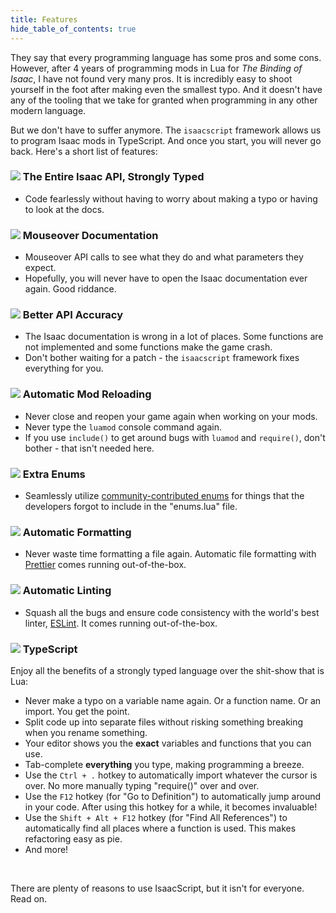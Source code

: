 ```yaml
---
title: Features
hide_table_of_contents: true
---
```


They say that every programming language has some pros and some cons. However, after 4 years of programming mods in Lua for <em>The Binding of Isaac</em>, I have not found very many pros. It is incredibly easy to shoot yourself in the foot after making even the smallest typo. And it doesn't have any of the tooling that we take for granted when programming in any other modern language.

But we don't have to suffer anymore. The `isaacscript` framework allows us to program Isaac mods in TypeScript. And once you start, you will never go back. Here's a short list of features:

### <img src="/img/items/magic_mushroom.png" className="features-icon" /> The Entire Isaac API, Strongly Typed

- Code fearlessly without having to worry about making a typo or having to look at the docs.

### <img src="/img/items/marked.png" className="features-icon" /> Mouseover Documentation

- Mouseover API calls to see what they do and what parameters they expect.
- Hopefully, you will never have to open the Isaac documentation ever again. Good riddance.

### <img src="/img/items/dead_eye.png" className="features-icon" /> Better API Accuracy

- The Isaac documentation is wrong in a lot of places. Some functions are not implemented and some functions make the game crash.
- Don't bother waiting for a patch - the `isaacscript` framework fixes everything for you.

### <img src="/img/items/clockwork_assembly.png" className="features-icon" /> Automatic Mod Reloading

- Never close and reopen your game again when working on your mods.
- Never type the `luamod` console command again.
- If you use `include()` to get around bugs with `luamod` and `require()`, don't bother - that isn't needed here.

### <img src="/img/items/humbling_bundle.png" className="features-icon" /> Extra Enums

- Seamlessly utilize [community-contributed enums](https://github.com/IsaacScript/isaac-typescript-definitions/blob/main/typings/enums.unofficial.d.ts) for things that the developers forgot to include in the "enums.lua" file.

### <img src="/img/items/pencil.png" className="features-icon" /> Automatic Formatting

- Never waste time formatting a file again. Automatic file formatting with [Prettier](https://prettier.io/) comes running out-of-the-box.

### <img src="/img/items/spider_mod.png" className="features-icon" /> Automatic Linting

- Squash all the bugs and ensure code consistency with the world's best linter, [ESLint](https://eslint.org/). It comes running out-of-the-box.

### <img src="/img/items/bffs.png" className="features-icon" /> TypeScript

Enjoy all the benefits of a strongly typed language over the shit-show that is Lua:

- Never make a typo on a variable name again. Or a function name. Or an import. You get the point.
- Split code up into separate files without risking something breaking when you rename something.
- Your editor shows you the **exact** variables and functions that you can use.
- Tab-complete **everything** you type, making programming a breeze.
- Use the <code>Ctrl + .</code> hotkey to automatically import whatever the cursor is over. No more manually typing "require()" over and over.
- Use the <code>F12</code> hotkey (for "Go to Definition") to automatically jump around in your code. After using this hotkey for a while, it becomes invaluable!
- Use the <code>Shift + Alt + F12</code> hotkey (for "Find All References") to automatically find all places where a function is used. This makes refactoring easy as pie.
- And more!

<br />

There are plenty of reasons to use IsaacScript, but it isn't for everyone. Read on.
